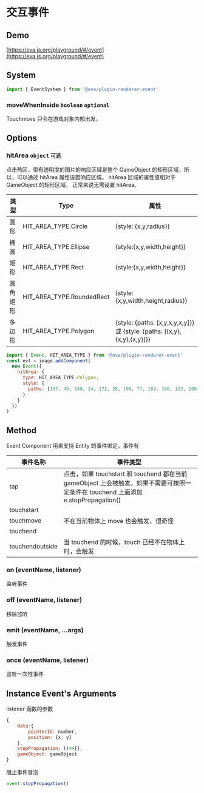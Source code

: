 # 交互事件

## Demo

[https://eva.js.org/playground/#/event](https://eva.js.org/playground/#/event)

## System
```js
import { EventSystem } from '@eva/plugin-renderer-event'
```
### moveWhenInside `boolean` `optional`
Touchmove 只会在游戏对象内部出发。

## Options

### hitArea `object` `可选` 

点击热区，带有透明度的图片的响应区域是整个 GameObject 的矩形区域，所以，可以通过 hitArea 属性设置响应区域。
hitArea 区域的属性值相对于 GameObject 的矩形区域。
正常来说无需设置 hitArea。

| 类型     | **Type**                  | **属性**                          |
| -------- | ------------------------- | --------------------------------- |
| 圆形     | HIT_AREA_TYPE.Circle      | {style: {x,y,radius}}             |
| 椭圆     | HIT_AREA_TYPE.Ellipse     | {style:{x,y,width,height}}        |
| 矩形     | HIT_AREA_TYPE.Rect        | {style:{x,y,width,height}}        |
| 圆角矩形 | HIT_AREA_TYPE.RoundedRect | {style:{x,y,width,height,radius}} |
| 多边形   | HIT_AREA_TYPE.Polygon     | {style: {paths: [x,y,x,y,x,y]}} 或 {style: {paths: [{x,y},{x,y},{x,y}]}} |

```js
import { Event, HIT_AREA_TYPE } from '@eva/plugin-renderer-event'
const evt = image.addComponent(
  new Event({
    hitArea: {
      type: HIT_AREA_TYPE.Polygon,
      style: {
        paths: [107, 49, 148, 24, 172, 28, 198, 77, 189, 106, 123, 198, 71, 180, 10, 80, 34, 32, 90, 37]
      }
    }
  })
)
```

## Method

Event Component 用来支持 Entity 的事件绑定，事件有

| 事件名称        | 事件类型                                                                                                                           |
| --------------- | ---------------------------------------------------------------------------------------------------------------------------------- |
| tap             | 点击，如果 touchstart 和 touchend 都在当前 gameObject 上会被触发，如果不需要可按照一定条件在 touchend 上面添加 e.stopPropagation() |
| touchstart      |                                                                                                                                    |
| touchmove       | 不在当前物体上 move 也会触发，很奇怪                                                                                               |
| touchend        |                                                                                                                                    |
| touchendoutside | 当 touchend 的时候，touch 已经不在物体上时，会触发                                                                                 |

### on (eventName, listener)

监听事件

### off (eventName, listener)

移除监听

### emit (eventName, ...args)

触发事件

### once (eventName, listener)

监听一次性事件

## Instance Event's Arguments

listener 函数的参数

```js
{
    data:{
        pointerId: number,
    	position: {x, y}
    },
    stopPropagation: ()=>{},
	gameObject: gameObject
}
```

阻止事件冒泡

```js
event.stopPropagation()
```


